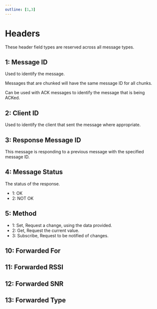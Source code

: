 ```yaml
---
outline: [1,3]
---
```


<script setup>
import GenerateConsts from '../../components/GenerateConsts.vue'
</script>

# Headers

These header field types are reserved across all message types.

<GenerateConsts :prefix="'MH_'" :enumName="'MyEnum'" :dataPath="'header'"/>

## 1: Message ID

Used to identify the message.

Messages that are chunked will have the same message ID for all chunks.

Can be used with ACK messages to identify the message that is being ACKed.

## 2: Client ID

Used to identify the client that sent the message where appropriate.

## 3: Response Message ID

This message is responding to a previous message with the specified message ID.

## 4: Message Status

The status of the response.

 - 1: OK
 - 2: NOT OK

## 5: Method

- 1: Set, Request a change, using the data provided.
- 2: Get, Request the current value.
- 3: Subscribe, Request to be notified of changes.

## 10: Forwarded For
## 11: Forwarded RSSI
## 12: Forwarded SNR
## 13: Forwarded Type
